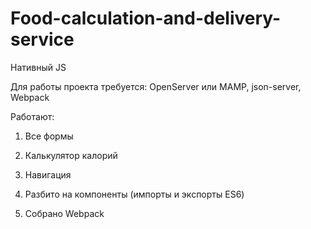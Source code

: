 # Food-calculation-and-delivery-service

Нативный JS

Для работы проекта требуется: OpenServer или MAMP, json-server, Webpack

Работают:

1. Все формы

2. Калькулятор калорий

3. Навигация

4. Разбито на компоненты (импорты и экспорты ES6)

5. Собрано Webpack


